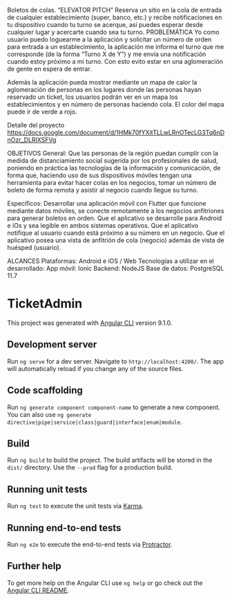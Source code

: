Boletos de colas.
“ELEVATOR PITCH”
Reserva un sitio en la cola de entrada de cualquier establecimiento (super, banco, etc.) y recibe notificaciones en tu dispositivo cuando tu turno se acerque, así puedes esperar desde cualquier lugar y acercarte cuando sea tu turno.
PROBLEMÁTICA
Yo como usuario puedo loguearme a la aplicación y solicitar un número de orden para entrada a un establecimiento, la aplicación me informa el turno que me corresponde (de la forma “Turno X de Y”) y me envía una notificación cuando estoy próximo a mi turno. Con esto evito estar en una aglomeración de gente en espera de entrar. 

Además la aplicación pueda mostrar mediante un mapa de calor la aglomeración de personas en los lugares donde las personas hayan reservado un ticket, los usuarios podrán ver en un mapa los establecimientos y en número de personas haciendo cola. El color del mapa puede ir de verde a rojo.

Detalle del proyecto
https://docs.google.com/document/d/1HMk70fYXitTLLwLRnOTecLG3Tq6nDnOzr_DLRlXSFVg

OBJETIVOS
General: Que las personas de la región puedan cumplir con la medida de distanciamiento social sugerida por los profesionales de salud, poniendo en práctica las tecnologías de la información y comunicación, de forma que, haciendo uso de sus dispositivos móviles tengan una herramienta para evitar hacer colas en los negocios, tomar un número de boleto de forma remota y asistir al negocio cuando llegue su turno.

Específicos:
Desarrollar una aplicación móvil con Flutter que funcione mediante datos móviles, se conecte remotamente a los negocios anfitriones para generar boletos en orden.
Que el aplicativo se desarrolle para Android e iOs y sea legible en ambos sistemas operativos.
Que el aplicativo notifique al usuario cuando está próximo a su número en un negocio.
Que el aplicativo posea una vista de anfitrión de cola (negocio) además de vista de huésped (usuario).

ALCANCES
Plataformas: Android e iOS / Web
Tecnologías a utilizar en el desarrollado:
App móvil: Ionic
Backend: NodeJS
Base de datos: PostgreSQL 11.7


# TicketAdmin

This project was generated with [Angular CLI](https://github.com/angular/angular-cli) version 9.1.0.

## Development server

Run `ng serve` for a dev server. Navigate to `http://localhost:4200/`. The app will automatically reload if you change any of the source files.

## Code scaffolding

Run `ng generate component component-name` to generate a new component. You can also use `ng generate directive|pipe|service|class|guard|interface|enum|module`.

## Build

Run `ng build` to build the project. The build artifacts will be stored in the `dist/` directory. Use the `--prod` flag for a production build.

## Running unit tests

Run `ng test` to execute the unit tests via [Karma](https://karma-runner.github.io).

## Running end-to-end tests

Run `ng e2e` to execute the end-to-end tests via [Protractor](http://www.protractortest.org/).

## Further help

To get more help on the Angular CLI use `ng help` or go check out the [Angular CLI README](https://github.com/angular/angular-cli/blob/master/README.md).
